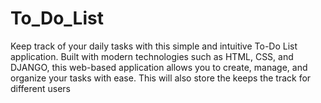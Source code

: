 # To_Do_List
Keep track of your daily tasks with this simple and intuitive To-Do List application. Built with modern technologies such as HTML, CSS, and DJANGO, this web-based application allows you to create, manage, and organize your tasks with ease. This will also store the keeps the track for different users

